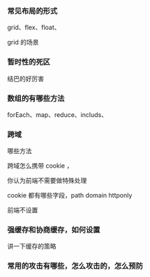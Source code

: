### 常见布局的形式

grid、flex、float、

grid 的场景

### 暂时性的死区

结巴的好厉害

### 数组的有哪些方法

forEach、map、reduce、includs、

### 跨域

哪些方法

跨域怎么携带 cookie ，

你认为前端不需要做特殊处理

cookie 都有哪些字段，path domain httponly

前端不设置

### 强缓存和协商缓存，如何设置

讲一下缓存的策略

### 常用的攻击有哪些，怎么攻击的，怎么预防

